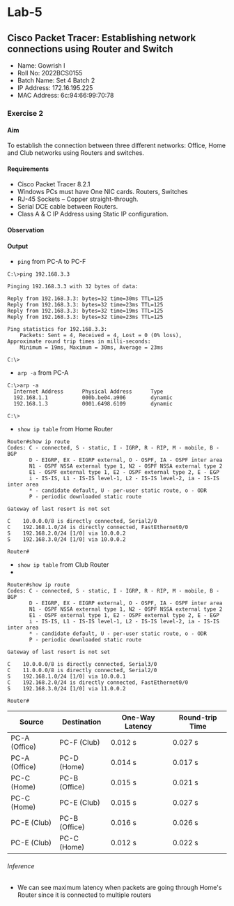 # Lab-5

## Cisco Packet Tracer: Establishing network connections using Router and Switch

- Name: Gowrish I
- Roll No: 2022BCS0155
- Batch Name: Set 4 Batch 2
- IP Address: 172.16.195.225
- MAC Address: 6c:94:66:99:70:78

### Exercise 2

#### Aim

To establish the connection between three different networks: Office, Home and Club networks using Routers and switches.

#### Requirements

- Cisco Packet Tracer 8.2.1
- Windows PCs must have One NIC cards. Routers, Switches
- RJ-45 Sockets – Copper straight-through.
- Serial DCE cable between Routers.
- Class A & C IP Address using Static IP configuration.

#### Observation

#### Output

- `ping` from PC-A to PC-F
```console
C:\>ping 192.168.3.3

Pinging 192.168.3.3 with 32 bytes of data:

Reply from 192.168.3.3: bytes=32 time=30ms TTL=125
Reply from 192.168.3.3: bytes=32 time=23ms TTL=125
Reply from 192.168.3.3: bytes=32 time=19ms TTL=125
Reply from 192.168.3.3: bytes=32 time=23ms TTL=125

Ping statistics for 192.168.3.3:
    Packets: Sent = 4, Received = 4, Lost = 0 (0% loss),
Approximate round trip times in milli-seconds:
    Minimum = 19ms, Maximum = 30ms, Average = 23ms

C:\>
```

- `arp -a` from PC-A
```console
C:\>arp -a
  Internet Address      Physical Address      Type
  192.168.1.1           000b.be04.a906        dynamic
  192.168.1.3           0001.6498.6109        dynamic

C:\>
```

- `show ip table` from Home Router
```console
Router#show ip route
Codes: C - connected, S - static, I - IGRP, R - RIP, M - mobile, B - BGP
       D - EIGRP, EX - EIGRP external, O - OSPF, IA - OSPF inter area
       N1 - OSPF NSSA external type 1, N2 - OSPF NSSA external type 2
       E1 - OSPF external type 1, E2 - OSPF external type 2, E - EGP
       i - IS-IS, L1 - IS-IS level-1, L2 - IS-IS level-2, ia - IS-IS inter area
       * - candidate default, U - per-user static route, o - ODR
       P - periodic downloaded static route

Gateway of last resort is not set

C    10.0.0.0/8 is directly connected, Serial2/0
C    192.168.1.0/24 is directly connected, FastEthernet0/0
S    192.168.2.0/24 [1/0] via 10.0.0.2
S    192.168.3.0/24 [1/0] via 10.0.0.2

Router#
```

- `show ip table` from Club Router
- 
```console
Router#show ip route
Codes: C - connected, S - static, I - IGRP, R - RIP, M - mobile, B - BGP
       D - EIGRP, EX - EIGRP external, O - OSPF, IA - OSPF inter area
       N1 - OSPF NSSA external type 1, N2 - OSPF NSSA external type 2
       E1 - OSPF external type 1, E2 - OSPF external type 2, E - EGP
       i - IS-IS, L1 - IS-IS level-1, L2 - IS-IS level-2, ia - IS-IS inter area
       * - candidate default, U - per-user static route, o - ODR
       P - periodic downloaded static route

Gateway of last resort is not set

C    10.0.0.0/8 is directly connected, Serial3/0
C    11.0.0.0/8 is directly connected, Serial2/0
S    192.168.1.0/24 [1/0] via 10.0.0.1
C    192.168.2.0/24 is directly connected, FastEthernet0/0
S    192.168.3.0/24 [1/0] via 11.0.0.2

Router#
```

| Source | Destination | One-Way Latency | Round-trip Time |
|--------|-------------|-----------------|-----------------|
| PC-A (Office) | PC-F (Club)   | 0.012 s | 0.027 s |
| PC-A (Office) | PC-D (Home)   | 0.014 s | 0.017 s |
| PC-C (Home)   | PC-B (Office) | 0.015 s | 0.021 s |
| PC-C (Home)   | PC-E (Club)   | 0.015 s | 0.027 s |
| PC-E (Club)   | PC-B (Office) | 0.016 s | 0.026 s |
| PC-E (Club)   | PC-C (Home)   | 0.012 s | 0.022 s |

###### Inference

- We can see maximum latency when packets are going through Home's Router since it is connected
to multiple routers
